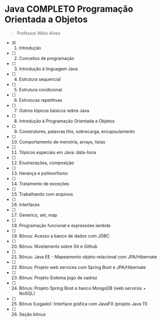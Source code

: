 # Java COMPLETO Programação Orientada a Objetos
> Professor Nélio Alves

- [x] 1. Introdução
- [ ] 2. Conceitos de programação
- [ ] 3. Introdução à linguagem Java
- [ ] 4. Estrutura sequencial
- [ ] 5. Estrutura condicional
- [ ] 6. Estruturas repetitivas
- [ ] 7. Outros tópicos básicos sebre Java
- [ ] 8. Introdução à Programação Orientada a Objetos
- [ ] 9. Construtores, palavras this, sobrecarga, encapsulamento
- [ ] 10. Comportamento de memória, arrays, listas
- [ ] 11. Tópicos especiais em Java: data-hora
- [ ] 12. Enumerações, composição
- [ ] 13. Herança e polimorfismo
- [ ] 14. Tratamento de exceções
- [ ] 15. Trabalhando com arquivos
- [ ] 16. Interfaces
- [ ] 17. Generics, set, map
- [ ] 18. Programação funcional e expressões lambda
- [ ] 19. Bônus: Acesso a banco de dados com JDBC
- [ ] 20. Bônus: Nivelamento sobre Git e Github
- [ ] 21. Bônus: Java EE - Mapeamento objeto-relacional com JPA/Hibernate
- [ ] 22. Bônus: Projeto web services com Spring Boot e JPA/Hibernate
- [ ] 23. Bônus: Projeto Sistema jogo de xadrez
- [ ] 24. Bônus: Projeto Spring Boot e banco MongoDB (web services + NoSQL)
- [ ] 25. Bônus (Legado): Interface gráfica com JavaFX (projeto Java 11)
- [ ] 26. Seção bônus
